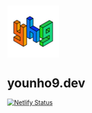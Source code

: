 <a align="left" href="https://younho9.dev"><img src="src/assets/logo.png" alt="younho9.dev" width="120px"></a>

# younho9.dev

[![Netlify Status](https://api.netlify.com/api/v1/badges/e61be246-b59e-4ed0-b6b3-009a24b4ad7c/deploy-status)](https://app.netlify.com/sites/younho9-dev/deploys)
